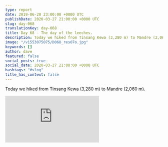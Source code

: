 ```yaml
---
type: report
date: 2019-06-20 23:00:00 +0000 UTC
publishDate: 2020-03-27 21:00:00 +0000 UTC
slug: day-068
translationKey: day-068
title: Day 68 - The day of the leeches.
description: Today we hiked from Tinsang Kewa (3,280 m) to Mandre (2,060 m).
image: "/v1553075075/D068_res07o.jpg"
keywords: []
author: dave
featured: false
social_posts: true
social_date: 2020-03-27 21:00:00 +0000 UTC
hashtags: "#vlog"
title_has_context: false
---
```


Today we hiked from Tinsang Kewa (3,280 m) to Mandre (2,060 m).

<iframe class="youtube" src="https://www.youtube.com/embed/GFqabwd5Jw0" frameborder="0" allow="accelerometer; autoplay; encrypted-media; gyroscope; picture-in-picture" allowfullscreen></iframe>

